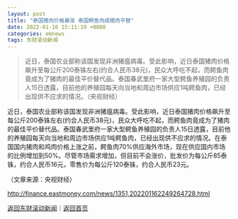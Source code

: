 ```yaml
---
layout: post
title: "泰国猪肉价格暴涨 泰国鳄鱼肉成猪肉平替"
date: 2022-01-16 15:11:19 +0800
categories: emnews
tags: 东财滚动新闻
---
```

> 近日，泰国农业部称该国发现非洲猪瘟病毒。受此影响，近日泰国猪肉价格飙升至每公斤200泰铢左右(约合人民币38元)，民众大呼吃不起，而鳄鱼肉竟成为了猪肉的最佳平价替代品。泰国春武里府一家大型鳄鱼养殖园的负责人15日透露，目前他的养殖园每天向当地和周边市场供应1吨鳄鱼肉，已经出现供不应求的情况。（央视财经）

<p>近日，泰国农业部称该国发现非洲猪瘟病毒。受此影响，近日泰国猪肉价格飙升至每公斤200泰铢左右(约合人民币38元)，民众大呼吃不起，而鳄鱼肉竟成为了猪肉的最佳平价替代品。泰国春武里府一家大型鳄鱼养殖园的负责人15日透露，目前他的养殖园每天向当地和周边市场供应1吨鳄鱼肉，已经出现供不应求的情况。在泰国国内猪肉和鸡肉价格上涨之前，鳄鱼肉70%供应海外市场，现在供应国内市场的比例增加到50%。尽管市场需求增加，但目前不会涨价，批发价为每公斤85泰铢，约合人民币16元，零售价为每公斤120泰铢，约合人民币23元。 </p><p class="em_media">（文章来源：央视财经）</p>

<http://finance.eastmoney.com/news/1351,202201162249264728.html>

[返回东财滚动新闻](//finews.withounder.com/emnews/)｜[返回首页](//finews.withounder.com/)